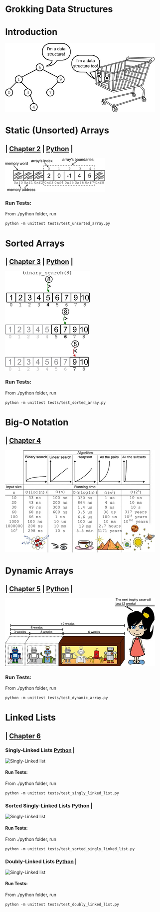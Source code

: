 # Grokking Data Structures

# **Introduction**
![Data structures vignette](./readme/thumbs/CH01_UN01_La_Rocca3.md.jpg)

# **Static (Unsorted) Arrays**
## | [Chapter 2](https://livebook.manning.com/book/...) | [Python](https://github.com/mlarocca/gda/blob/main/python/arrays/unsorted_array.py) |


![Arrays in memory](./readme/thumbs/CH02_UN06_La_Rocca3.md.jpg)

### Run Tests: 
From ./python folder, run
```console
python -m unittest tests/test_unsorted_array.py
```

# **Sorted Arrays**
## | [Chapter 3](https://livebook.manning.com/book/...) | [Python](https://github.com/mlarocca/gda/blob/main/python/arrays/sorted_array.py) |

![Binary search](./readme/thumbs/CH03_UN08_La_Rocca3.md.jpg)

### Run Tests: 
From ./python folder, run
```console
python -m unittest tests/test_sorted_array.py
```

# **Big-O Notation**
## | [Chapter 4](https://livebook.manning.com/book/...)

![Big-O notation and the real world](./readme/thumbs/CH04_UN04_La_Rocca3.md.jpg)

# **Dynamic Arrays**
## | [Chapter 5](https://livebook.manning.com/book/...) | [Python](https://github.com/mlarocca/gda/blob/main/python/arrays/dynamic_array.py) |

![Doubling strategy to grow a dynamic array](./readme/thumbs/CH05_UN05_La_Rocca3.md.jpg)

### Run Tests: 
From ./python folder, run
```console
python -m unittest tests/test_dynamic_array.py
```

# **Linked Lists**
## | [Chapter 6](https://livebook.manning.com/book/...) 

### Singly-Linked Lists [Python](https://github.com/mlarocca/gda/blob/main/python/linked_lists/singly_linked_list.py) |

![Singly-Linked list](./readme/thumbs/CH06_UN05_La_Rocca3.md.jpg)

#### Run Tests: 
From ./python folder, run
```console
python -m unittest tests/test_singly_linked_list.py
```

### Sorted Singly-Linked Lists [Python](https://github.com/mlarocca/gda/blob/main/python/linked_lists/sorted_singly_linked_list.py) |

![Singly-Linked list](./readme/thumbs/CH06_UN05_La_Rocca3.md.jpg)

#### Run Tests: 
From ./python folder, run
```console
python -m unittest tests/test_sorted_singly_linked_list.py
```

### Doubly-Linked Lists [Python](https://github.com/mlarocca/gda/blob/main/python/linked_lists/doubly_linked_list.py) |

![Singly-Linked list](./readme/thumbs/CH06_UN05_La_Rocca3.md.jpg)

#### Run Tests: 
From ./python folder, run
```console
python -m unittest tests/test_doubly_linked_list.py
```